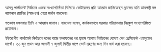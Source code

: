 আসন্ন পার্লামেন্ট নির্বাচনে একক সংখ্যাগরিষ্ঠতা নিশ্চিতে ভোটারদের প্রতি আহ্বান জানিয়েছেন ফ্রান্সের অতি ডানপন্থী দল ন্যাশনাল র‌্যালির (আরএন) নেতা জর্দান বারদেলা।

গতকাল মঙ্গলবার তিনি এ আহ্বান জানান। বারদেলা বলেন, কার্যকরভাবে সরকার পরিচালনায় নিরঙ্কুশ সংখ্যাগরিষ্ঠতা প্রয়োজন।

ইউরোপীয় পার্লামেন্ট নির্বাচনে দলের বাজে ফলাফলের পর ফ্রান্সে আগাম নির্বাচনের ঘোষণা দেন প্রেসিডেন্ট এমানুয়েল মাখোঁ। ৩০ জুন প্রথম আর আগামী ৭ জুলাই দ্বিতীয় ধাপে ভোট গ্রহণের জন্য দিন ধার্য করা হয়েছে।
